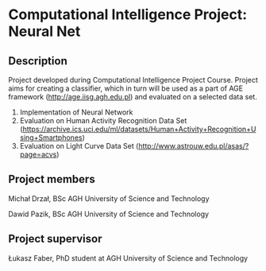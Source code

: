 Computational Intelligence Project: Neural Net
=============================================

Description
-----------
Project developed during Computational Intelligence Project Course. Project aims for creating a classifier, which in turn will be used as a part of AGE framework (http://age.iisg.agh.edu.pl) and evaluated on a selected data set. 

1. Implementation of Neural Network
2. Evaluation on Human Activity Recognition Data Set (https://archive.ics.uci.edu/ml/datasets/Human+Activity+Recognition+Using+Smartphones)
3. Evaluation on Light Curve Data Set (http://www.astrouw.edu.pl/asas/?page=acvs)

Project members
---------------

Michał Drzał, BSc AGH University of Science and Technology

Dawid Pazik, BSc AGH University of Science and Technology


Project supervisor
------------------
Łukasz Faber, PhD student at AGH University of Science and Technology
